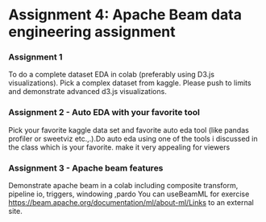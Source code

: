 # Assignment 4: Apache Beam data engineering assignment

### Assignment 1 

To do a complete dataset EDA in colab (preferably using D3.js visualizations). Pick a complex dataset from kaggle. Please push to limits and demonstrate advanced d3.js visualizations. 
 

### Assignment 2 - Auto EDA with your favorite tool

Pick your favorite kaggle data set and favorite auto eda tool (like pandas profiler or sweetviz etc.,.).Do auto eda using one of the tools i discussed in the class which is your favorite. make it very appealing for viewers

### Assignment 3 - Apache beam features 

Demonstrate apache beam in a colab including composite transform, pipeline io, triggers, windowing ,pardo You can useBeamML for exercise https://beam.apache.org/documentation/ml/about-ml/Links to an external site.
